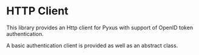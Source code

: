 # HTTP Client

This library provides an Http client for Pyxus with support of OpenID token authentication.

A basic authentication client is provided as well as an abstract class.